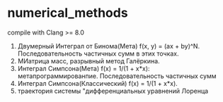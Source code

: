 # numerical_methods
compile with Clang >= 8.0
1. Двумерный Интеграл от Бинома(Мета) f(x, y) = (ax + by)^N. Последовательность частичных сумм в этих точках.
2. МИатрица масс, разрывный метод Галёркина.
3. Интеграл Симпсона(Мета) f(x) = 1/(1 + x*x): метапрограммированпие. Последовательность частичных сумм
4. Интеграл Симпсона(Классический) f(x) = 1/(1 + x*x).
5. траектория системы "дифференциальныx уравнений Лоренца

